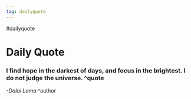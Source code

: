 ```yaml
---
tag: dailyquote
---
```


#dailyquote

# Daily Quote

### I find hope in the darkest of days, and focus in the brightest. I do not judge the universe. ^quote
*-Dalai Lama* ^author
